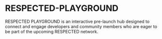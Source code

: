 # RESPECTED-PLAYGROUND
RESPECTED PLAYGROUND is an interactive pre-launch hub designed to connect and engage developers and community members who are eager to be part of the upcoming RESPECTED network. 
